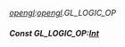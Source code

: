 _[opengl](../../modules/opengl/opengl-module.md):[opengl](../../modules/opengl/opengl-module.md).GL\_LOGIC\_OP_
##### Const GL\_LOGIC\_OP:[Int](../../modules/wonkey/wonkey-types-int.md)
